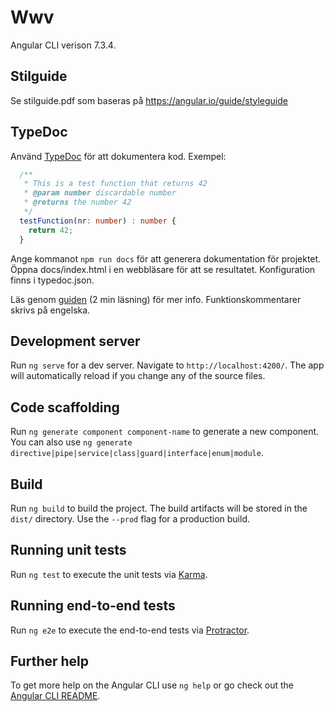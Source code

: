 


# Wwv

Angular CLI verison 7.3.4.

## Stilguide

Se stilguide.pdf som baseras på https://angular.io/guide/styleguide

## TypeDoc
Använd [TypeDoc](https://typedoc.org/)  för att dokumentera kod. Exempel:

```TypeScript
  /**
   * This is a test function that returns 42
   * @param number discardable number
   * @returns the number 42
   */
  testFunction(nr: number) : number {
    return 42;
  }
```

Ange kommanot `npm run docs` för att generera dokumentation för projektet. Öppna docs/index.html
i en webbläsare för att se resultatet. Konfiguration finns i typedoc.json.


Läs genom [guiden](https://typedoc.org/guides/doccomments/) (2 min läsning) för 
mer info. Funktionskommentarer skrivs på engelska.


## Development server
Run `ng serve` for a dev server. Navigate to `http://localhost:4200/`. The app will automatically reload if you change any of the source files.

## Code scaffolding

Run `ng generate component component-name` to generate a new component. You can also use `ng generate directive|pipe|service|class|guard|interface|enum|module`.

## Build

Run `ng build` to build the project. The build artifacts will be stored in the `dist/` directory. Use the `--prod` flag for a production build.

## Running unit tests

Run `ng test` to execute the unit tests via [Karma](https://karma-runner.github.io).

## Running end-to-end tests

Run `ng e2e` to execute the end-to-end tests via [Protractor](http://www.protractortest.org/).

## Further help

To get more help on the Angular CLI use `ng help` or go check out the [Angular CLI README](https://github.com/angular/angular-cli/blob/master/README.md).
